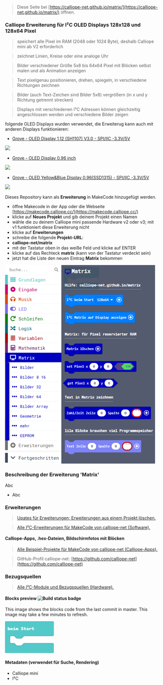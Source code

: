
> Diese Seite bei [https://calliope-net.github.io/matrix/](https://calliope-net.github.io/matrix/) öffnen.

### Calliope Erweiterung für I²C OLED Displays 128x128 und 128x64 Pixel

> speichert alle Pixel im RAM (2048 oder 1024 Byte), deshalb Calliope mini ab V2 erforderlich

> zeichnet Linien, Kreise oder eine analoge Uhr

> Bilder verschiedener Größe 5x8 bis 64x64 Pixel mit Blöcken selbst malen und als Animation anzeigen

> Text pixelgenau positionieren, drehen, spiegeln, in verschiedene Richtungen zeichnen

> Bilder (auch Text-Zeichen sind Bilder 5x8) vergrößern (in x und y Richtung getrennt strecken)

> Displays mit verschiedenen I²C Adressen können gleichzeitig angeschlossen werden und verschiedene Bilder zeigen

folgende OLED Displays wurden verwendet, die Erweiterug kann auch mit anderen Displays funktionieren:

* [Grove - OLED Display 1.12 (SH1107) V3.0 - SPI/IIC -3.3V/5V](https://wiki.seeedstudio.com/Grove-OLED-Display-1.12-SH1107_V3.0/)

![](https://files.seeedstudio.com/wiki/Grove-OLED-Display-1.12-(SH1107)_V3.0/img/10402050_Main-02.png)

* [Grove - OLED Display 0.96 inch](https://wiki.seeedstudio.com/Grove-OLED_Display_0.96inch/)

![](https://files.seeedstudio.com/wiki/Grove_OLED_Display_0.96/images/Grove-OLED-0.96.png)

* [Grove - OLED Yellow&Blue Display 0.96(SSD1315) - SPI/IIC -3.3V/5V](https://wiki.seeedstudio.com/Grove-OLED-Yellow&Blue-Display-0.96-SSD1315_V1.0/)

![](https://files.seeedstudio.com/wiki/Grove-OLED-Yellow&Blue-Display-0.96-(SSD1315)_V1.0/img/10402049_Preview-07.png)

Dieses Repository kann als **Erweiterung** in MakeCode hinzugefügt werden.

* öffne Makecode in der App oder die Webseite [https://makecode.calliope.cc/](https://makecode.calliope.cc/)
* klicke auf **Neues Projekt** und gib deinem Projekt einen Namen
* wähle die zu deinem Calliope mini passende Hardware v2 oder v3; mit v1 funktioniert diese Erweiterung nicht
* klicke auf **Erweiterungen**
* schreibe die folgende **Projekt-URL**:
* **calliope-net/matrix**
* mit der Tastatur oben in das weiße Feld und klicke auf ENTER
* klicke auf das Rechteck **matrix** (kann von der Tastatur verdeckt sein)
* jetzt hat die Liste den neuen Eintrag **Matrix** bekommen


![](blocks.png)

### Beschreibung der Erweiterung 'Matrix'

Abc

* Abc

### Erweiterungen

> [Upates für Erweiterungen; Erweiterungen aus einem Projekt löschen.](https://calliope-net.github.io/i2c-liste#updates)

> [Alle I²C-Erweiterungen für MakeCode von calliope-net (Software).](https://calliope-net.github.io/i2c-liste#erweiterungen)

#### Calliope-Apps, .hex-Dateien, Bildschirmfotos mit Blöcken

> [Alle Beispiel-Projekte für MakeCode von calliope-net (Calliope-Apps).](https://calliope-net.github.io/i2c-liste#programmierbeispiele)

> GitHub-Profil calliope-net: [https://github.com/calliope-net](https://github.com/calliope-net)

### Bezugsquellen

> [Alle I²C-Module und Bezugsquellen (Hardware).](https://calliope-net.github.io/i2c-liste#bezugsquellen)


#### Blocks preview ![Build status badge](https://github.com/calliope-net/matrix/workflows/MakeCode/badge.svg)

This image shows the blocks code from the last commit in master.
This image may take a few minutes to refresh.

![A rendered view of the blocks](https://github.com/calliope-net/matrix/raw/master/.github/makecode/blocks.png)

#### Metadaten (verwendet für Suche, Rendering)

* Calliope mini
* I²C
